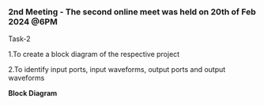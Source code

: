 
### 2nd Meeting - The second online meet was held on 20th of Feb 2024 @6PM


Task-2 

1.To create a block diagram of the respective project  

2.To identify input ports, input waveforms, output ports and output waveforms  

**Block Diagram**  





